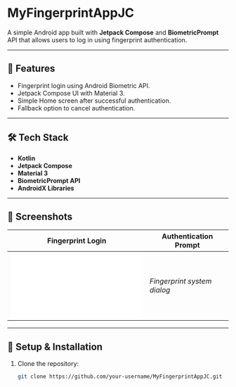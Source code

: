 # MyFingerprintAppJC

A simple Android app built with **Jetpack Compose** and **BiometricPrompt** API that allows users to log in using fingerprint authentication.

---

## 🚀 Features
- Fingerprint login using Android Biometric API.
- Jetpack Compose UI with Material 3.
- Simple Home screen after successful authentication.
- Fallback option to cancel authentication.

---

## 🛠️ Tech Stack
- **Kotlin**
- **Jetpack Compose**
- **Material 3**
- **BiometricPrompt API**
- **AndroidX Libraries**

---

## 📱 Screenshots
| Fingerprint Login | Authentication Prompt |
|-------------------|------------------------|
| ![Login Screen](res/drawable/baseline_fingerprint_24.xml) | *Fingerprint system dialog* |

---

## 🔧 Setup & Installation
1. Clone the repository:
   ```bash
   git clone https://github.com/your-username/MyFingerprintAppJC.git

